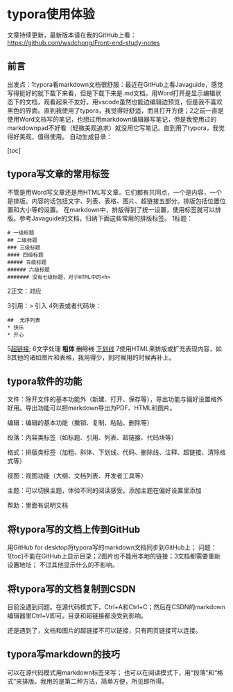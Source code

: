 # typora使用体验

文章持续更新，最新版本请在我的GitHub上看：https://github.com/wsdchong/Front-end-study-notes

## 前言

出发点：1typora看markdown文档很舒服：最近在GitHub上看Javaguide，感觉写得挺好的就下载下来看，但是下载下来是.md文档，用Word打开是显示编辑状态下的文档，观看起来不友好。用vscode虽然也能边编辑边预览，但是我不喜欢黑色的界面。直到我使用了typora，我觉得好舒适，而且打开方便；2之前一直是使用Word文档写的笔记，也想过用markdown编辑器写笔记，但是我使用过的markdownpad不好看（轻微美观追求）就没用它写笔记。直到用了typora，我觉得好美观，值得使用。
自动生成目录：

[toc]
## typora写文章的常用标签
不管是用Word写文章还是用HTML写文章。它们都有共同点，一个是内容，一个是排版。内容的话包括文字、列表、表格、图片、超链接五部分。排版包括位置位置和大小等的设置。
在markdown中，排版得到了统一设置，使用标签就可以排版。参考Javaguide的文档，归纳下面这些常用的排版标签。
1标题：

```
# 一级标题
## 二级标题
### 三级标题
#### 四级标题
##### 五级标题
###### 六级标题
####### 没有七级标题，对于HTML中的<h>
```
2正文：对应<p>
3引用：> 引入
4列表或者代码块：

```列表
##  无序列表
* 快乐
* 开心
```
5[超链接](http://baidu.com);
6文字处理
**粗体**
~~删除线~~
<u> 下划线</u>
7使用HTML来排版或扩充表现内容，如
<vodeo src="happy.mp4" />
8其他的诸如图片和表格，我用得少，到时候用的时候再补上。

## typora软件的功能
文件：除开文件的基本功能外（新建、打开、保存等），导出功能与偏好设置格外好用。导出功能可以把markdown导出为PDF、HTML和图片。

编辑：编辑的基本功能（撤销、复制、粘贴、删除等）

段落：内容类标签（如标题、引用、列表、超链接、代码块等）

格式：排版类标签（加粗、斜体、下划线、代码、删除线、注释、超链接、清除格式等）

视图：视图功能（大纲、文档列表、开发者工具等）

主题：可以切换主题，体验不同的阅读感受。添加主题在偏好设置里添加

帮助：里面有说明文档

## 将typora写的文档上传到GitHub

用GitHub for desktop将typora写的markdown文档同步到GitHub上；
问题：1[toc]不能在GitHub上显示目录；2图片也不能用本地的链接；3文档都需要重新设置地址；
不过其他显示什么的不影响。
## 将typora写的文档复制到CSDN
目前没遇到问题。在源代码模式下，Ctrl+A和Ctrl+C；然后在CSDN的markdown编辑器里Ctrl+V即可。目录和超链接都没受到影响。

还是遇到了，文档和图片的超链接不可以链接，只有网页链接可以连接。

## typora写markdown的技巧
可以在源代码模式用markdown标签来写；
也可以在阅读模式下，用“段落”和“格式”来排版。我用的是第二种方法，简单方便，所见即所得。

